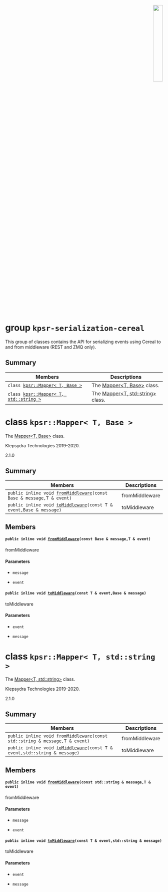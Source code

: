<p align="right">
  <img width="25%" height="25%"src="../images/klepsydra_logo.jpg">
</p>

# group `kpsr-serialization-cereal` 

This group of classes contains the API for serializing events using Cereal to and from middleware (REST and ZMQ only).

## Summary

 Members                        | Descriptions                                
--------------------------------|---------------------------------------------
`class `[`kpsr::Mapper< T, Base >`](#classkpsr_1_1Mapper_3_01T_00_01Base_01_4) | The [Mapper<T, Base>](#classkpsr_1_1Mapper_3_01T_00_01Base_01_4) class.
`class `[`kpsr::Mapper< T, std::string >`](#classkpsr_1_1Mapper_3_01T_00_01std_1_1string_01_4) | The [Mapper<T, std::string>](#classkpsr_1_1Mapper_3_01T_00_01std_1_1string_01_4) class.

# class `kpsr::Mapper< T, Base >` 

The [Mapper<T, Base>](#classkpsr_1_1Mapper_3_01T_00_01Base_01_4) class.

Klepsydra Technologies 2019-2020.

2.1.0

## Summary

 Members                        | Descriptions                                
--------------------------------|---------------------------------------------
`public inline void `[`fromMiddleware`](#classkpsr_1_1Mapper_3_01T_00_01Base_01_4_1a69f1e60fa2e0113468fab63ab48dfc9f)`(const Base & message,T & event)` | fromMiddleware
`public inline void `[`toMiddleware`](#classkpsr_1_1Mapper_3_01T_00_01Base_01_4_1a7d3c2ddbd0ddddd19e4aa0937d7cf960)`(const T & event,Base & message)` | toMiddleware

## Members

#### `public inline void `[`fromMiddleware`](#classkpsr_1_1Mapper_3_01T_00_01Base_01_4_1a69f1e60fa2e0113468fab63ab48dfc9f)`(const Base & message,T & event)` 

fromMiddleware

#### Parameters
* `message` 

* `event`

#### `public inline void `[`toMiddleware`](#classkpsr_1_1Mapper_3_01T_00_01Base_01_4_1a7d3c2ddbd0ddddd19e4aa0937d7cf960)`(const T & event,Base & message)` 

toMiddleware

#### Parameters
* `event` 

* `message`

# class `kpsr::Mapper< T, std::string >` 

The [Mapper<T, std::string>](#classkpsr_1_1Mapper_3_01T_00_01std_1_1string_01_4) class.

Klepsydra Technologies 2019-2020.

2.1.0

## Summary

 Members                        | Descriptions                                
--------------------------------|---------------------------------------------
`public inline void `[`fromMiddleware`](#classkpsr_1_1Mapper_3_01T_00_01std_1_1string_01_4_1add17479ffd4f4ebfa6d34e9968298885)`(const std::string & message,T & event)` | fromMiddleware
`public inline void `[`toMiddleware`](#classkpsr_1_1Mapper_3_01T_00_01std_1_1string_01_4_1abfdb66bcf228bd19ea1cc4d1e8ba19fa)`(const T & event,std::string & message)` | toMiddleware

## Members

#### `public inline void `[`fromMiddleware`](#classkpsr_1_1Mapper_3_01T_00_01std_1_1string_01_4_1add17479ffd4f4ebfa6d34e9968298885)`(const std::string & message,T & event)` 

fromMiddleware

#### Parameters
* `message` 

* `event`

#### `public inline void `[`toMiddleware`](#classkpsr_1_1Mapper_3_01T_00_01std_1_1string_01_4_1abfdb66bcf228bd19ea1cc4d1e8ba19fa)`(const T & event,std::string & message)` 

toMiddleware

#### Parameters
* `event` 

* `message`


